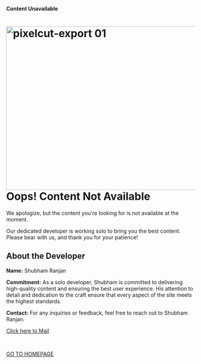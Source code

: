 <!-- wp:paragraph {"align":"center"} -->
<p class="has-text-align-center"><strong>Content Unavailable</strong></p>
<!-- /wp:paragraph -->

<div class="container">
<h1><img class="alignnone size-full wp-image-563" src="https://xpvvai.wordpress.com/wp-content/uploads/2024/09/pixelcut-export-01.jpeg" alt="pixelcut-export 01" width="1372" height="438" />Oops! Content Not Available</h1>
<p>We apologize, but the content you're looking for is not available at the moment.</p>
<p class="info">Our dedicated developer is working solo to bring you the best content. Please bear with us, and thank you for your patience!</p>
<div class="developer-info">
<h2>About the Developer</h2>
<p><strong>Name:</strong> Shubham Ranjan</p>
<p><strong>Commitment:</strong> As a solo developer, Shubham is committed to delivering high-quality content and ensuring the best user experience. His attention to detail and dedication to the craft ensure that every aspect of the site meets the highest standards.</p>
<p><strong>Contact:</strong> For any inquiries or feedback, feel free to reach out to Shubham Ranjan.</p>
</div>
</div>
<p><a style="background-color: var(--wp--preset--color--background);font-family: var(--wp--preset--font-family--system-font);font-size: var(--wp--preset--font-size--medium)" href="mailto:xpblem@gmail.com?subject=Hey, Developer! I Can't Find the Content&amp;body=Could you help me find content related to [specific content or topic name] on the website? Thanks!">Click here to Mail</a></p>
<p>&nbsp;</p>
<p><!--more--></p>

<!-- wp:buttons {"align":"wide","layout":{"type":"flex","justifyContent":"center"}} -->
<div class="wp-block-buttons alignwide"><!-- wp:button -->
<div class="wp-block-button"><a class="wp-block-button__link wp-element-button" href="https://xpvvai.wordpress.com/">GO TO HOMEPAGE</a></div>
<!-- /wp:button --></div>
<!-- /wp:buttons -->

<!-- wp:site-title {"textAlign":"center","align":"wide"} /-->

<!-- wp:site-tagline {"textAlign":"center","align":"wide"} /-->
